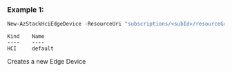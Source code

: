 ### Example 1:
```powershell
New-AzStackHciEdgeDevice -ResourceUri "subscriptions/<subId>/resourceGroups/<test-rg>/providers/Microsoft.HybridCompute/machines/<test-node>"
```

```output
Kind    Name
----    ----
HCI     default
```

Creates a new Edge Device

